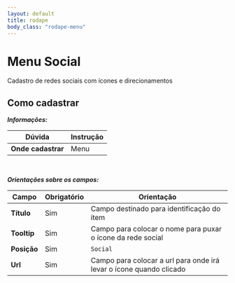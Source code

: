 ```yaml
---
layout: default
title: rodape
body_class: "rodape-menu"
---
```




# Menu Social

Cadastro de redes sociais com ícones e direcionamentos


## Como cadastrar


**_Informações:_**

| Dúvida                | Instrução                                                        |
| --------------------- | ---------------------------------------------------------------- |
| **Onde cadastrar**    | Menu                                                          |


&nbsp;

**_Orientações sobre os campos:_**

| Campo               | Obrigatório	         | Orientação                                                            |
| ------------------- | ------------------- | --------------------------------------------------------------------- |
| **Título**          | Sim      | Campo destinado para identificação do item                        |
| **Tooltip**          | Sim      | Campo para colocar o nome para puxar o ícone da rede social                         |
| **Posição**             | Sim | `Social`|
| **Url** | Sim     | Campo para colocar a url para onde irá levar o ícone quando clicado                                        |




